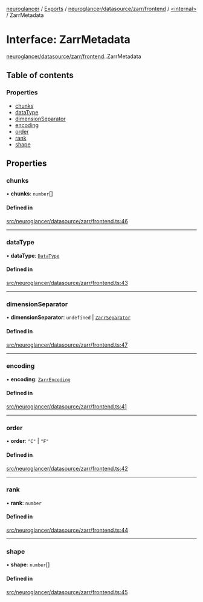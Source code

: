 [neuroglancer](../README.md) / [Exports](../modules.md) / [neuroglancer/datasource/zarr/frontend](../modules/neuroglancer_datasource_zarr_frontend.md) / [<internal\>](../modules/neuroglancer_datasource_zarr_frontend._internal_.md) / ZarrMetadata

# Interface: ZarrMetadata

[neuroglancer/datasource/zarr/frontend](../modules/neuroglancer_datasource_zarr_frontend.md).[<internal>](../modules/neuroglancer_datasource_zarr_frontend._internal_.md).ZarrMetadata

## Table of contents

### Properties

- [chunks](neuroglancer_datasource_zarr_frontend._internal_.ZarrMetadata.md#chunks)
- [dataType](neuroglancer_datasource_zarr_frontend._internal_.ZarrMetadata.md#datatype)
- [dimensionSeparator](neuroglancer_datasource_zarr_frontend._internal_.ZarrMetadata.md#dimensionseparator)
- [encoding](neuroglancer_datasource_zarr_frontend._internal_.ZarrMetadata.md#encoding)
- [order](neuroglancer_datasource_zarr_frontend._internal_.ZarrMetadata.md#order)
- [rank](neuroglancer_datasource_zarr_frontend._internal_.ZarrMetadata.md#rank)
- [shape](neuroglancer_datasource_zarr_frontend._internal_.ZarrMetadata.md#shape)

## Properties

### chunks

• **chunks**: `number`[]

#### Defined in

[src/neuroglancer/datasource/zarr/frontend.ts:46](https://github.com/ActiveBrainAtlas2/neuroglancer/blob/034b457d/src/neuroglancer/datasource/zarr/frontend.ts#L46)

___

### dataType

• **dataType**: [`DataType`](../enums/neuroglancer_util_data_type.DataType.md)

#### Defined in

[src/neuroglancer/datasource/zarr/frontend.ts:43](https://github.com/ActiveBrainAtlas2/neuroglancer/blob/034b457d/src/neuroglancer/datasource/zarr/frontend.ts#L43)

___

### dimensionSeparator

• **dimensionSeparator**: `undefined` \| [`ZarrSeparator`](../modules/neuroglancer_datasource_zarr_base.md#zarrseparator)

#### Defined in

[src/neuroglancer/datasource/zarr/frontend.ts:47](https://github.com/ActiveBrainAtlas2/neuroglancer/blob/034b457d/src/neuroglancer/datasource/zarr/frontend.ts#L47)

___

### encoding

• **encoding**: [`ZarrEncoding`](neuroglancer_datasource_zarr_base.ZarrEncoding.md)

#### Defined in

[src/neuroglancer/datasource/zarr/frontend.ts:41](https://github.com/ActiveBrainAtlas2/neuroglancer/blob/034b457d/src/neuroglancer/datasource/zarr/frontend.ts#L41)

___

### order

• **order**: ``"C"`` \| ``"F"``

#### Defined in

[src/neuroglancer/datasource/zarr/frontend.ts:42](https://github.com/ActiveBrainAtlas2/neuroglancer/blob/034b457d/src/neuroglancer/datasource/zarr/frontend.ts#L42)

___

### rank

• **rank**: `number`

#### Defined in

[src/neuroglancer/datasource/zarr/frontend.ts:44](https://github.com/ActiveBrainAtlas2/neuroglancer/blob/034b457d/src/neuroglancer/datasource/zarr/frontend.ts#L44)

___

### shape

• **shape**: `number`[]

#### Defined in

[src/neuroglancer/datasource/zarr/frontend.ts:45](https://github.com/ActiveBrainAtlas2/neuroglancer/blob/034b457d/src/neuroglancer/datasource/zarr/frontend.ts#L45)
